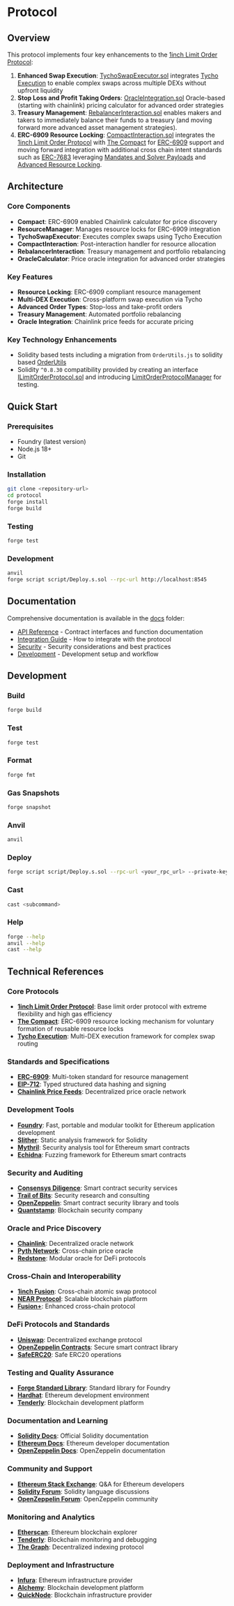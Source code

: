 # Protocol

## Overview

This protocol implements four key enhancements to the [1inch Limit Order Protocol](https://github.com/1inch/limit-order-protocol):

1. **Enhanced Swap Execution**: [TychoSwapExecutor.sol](./src/TychoSwapExecutor.sol) integrates [Tycho Execution](https://github.com/propeller-heads/tycho-execution) to enable complex swaps across multiple DEXs without upfront liquidity
2. **Stop Loss and Profit Taking Orders**: [OracleIntegration.sol](./src/OracleCalculator.sol) Oracle-based (starting with chainlink) pricing calculator for advanced order strategies
3. **Treasury Management**: [RebalancerInteraction.sol](./src/RebalancerInteraction.sol) enables makers and takers to immediately balance their funds to a treasury (and moving forward more advanced asset management strategies).
4. **ERC-6909 Resource Locking**: [CompactInteraction.sol](./src/CompactInteraction.sol) integrates the [1inch Limit Order Protocol](https://github.com/1inch/limit-order-protocol) with [The Compact](https://github.com/uniswap/the-compact) for [ERC-6909](https://eips.ethereum.org/EIPS/eip-6909) support and moving forward integration with additional cross chain intent standards such as [ERC-7683](https://www.erc7683.org/) leveraging [Mandates and Solver Payloads](https://www.jincubator.com/research/solving/protocol) and [Advanced Resource Locking](https://www.jincubator.com/research/solving/resources).

## Architecture

### Core Components

- **Compact**: ERC-6909 enabled Chainlink calculator for price discovery
- **ResourceManager**: Manages resource locks for ERC-6909 integration
- **TychoSwapExecutor**: Executes complex swaps using Tycho Execution
- **CompactInteraction**: Post-interaction handler for resource allocation
- **RebalancerInteraction**: Treasury management and portfolio rebalancing
- **OracleCalculator**: Price oracle integration for advanced order strategies

### Key Features

- **Resource Locking**: ERC-6909 compliant resource management
- **Multi-DEX Execution**: Cross-platform swap execution via Tycho
- **Advanced Order Types**: Stop-loss and take-profit orders
- **Treasury Management**: Automated portfolio rebalancing
- **Oracle Integration**: Chainlink price feeds for accurate pricing

### Key Technology Enhancements

- Solidity based tests including a migration from `OrderUtils.js` to solidity based [OrderUtils](./test/utils/orderUtils/README_OrderUtils.md)
- Solidity `^0.8.30` compatibility provided by creating an interface [ILimitOrderProtocol.sol](./src/interfaces/1inch/ILimitOrderProtocol.sol) and introducing [LimitOrderProtocolManager](./test/helpers/LimitOrderProtocolManager.sol) for testing.

## Quick Start

### Prerequisites

- Foundry (latest version)
- Node.js 18+
- Git

### Installation

```bash
git clone <repository-url>
cd protocol
forge install
forge build
```

### Testing

```bash
forge test
```

### Development

```bash
anvil
forge script script/Deploy.s.sol --rpc-url http://localhost:8545
```

## Documentation

Comprehensive documentation is available in the [docs](./docs/) folder:

- [API Reference](./docs/api/README.md) - Contract interfaces and function documentation
- [Integration Guide](./docs/integration/README.md) - How to integrate with the protocol
- [Security](./docs/security/README.md) - Security considerations and best practices
- [Development](./docs/development/README.md) - Development setup and workflow

## Development

### Build

```bash
forge build
```

### Test

```bash
forge test
```

### Format

```bash
forge fmt
```

### Gas Snapshots

```bash
forge snapshot
```

### Anvil

```bash
anvil
```

### Deploy

```bash
forge script script/Deploy.s.sol --rpc-url <your_rpc_url> --private-key <your_private_key>
```

### Cast

```bash
cast <subcommand>
```

### Help

```bash
forge --help
anvil --help
cast --help
```

## Technical References

### Core Protocols

- **[1inch Limit Order Protocol](https://github.com/1inch/limit-order-protocol)**: Base limit order protocol with extreme flexibility and high gas efficiency
- **[The Compact](https://github.com/uniswap/the-compact)**: ERC-6909 resource locking mechanism for voluntary formation of reusable resource locks
- **[Tycho Execution](https://github.com/propeller-heads/tycho-execution)**: Multi-DEX execution framework for complex swap routing

### Standards and Specifications

- **[ERC-6909](https://eips.ethereum.org/EIPS/eip-6909)**: Multi-token standard for resource management
- **[EIP-712](https://eips.ethereum.org/EIPS/eip-712)**: Typed structured data hashing and signing
- **[Chainlink Price Feeds](https://docs.chain.link/data-feeds)**: Decentralized price oracle network

### Development Tools

- **[Foundry](https://getfoundry.sh/)**: Fast, portable and modular toolkit for Ethereum application development
- **[Slither](https://github.com/crytic/slither)**: Static analysis framework for Solidity
- **[Mythril](https://github.com/ConsenSys/mythril)**: Security analysis tool for Ethereum smart contracts
- **[Echidna](https://github.com/crytic/echidna)**: Fuzzing framework for Ethereum smart contracts

### Security and Auditing

- **[Consensys Diligence](https://consensys.net/diligence/)**: Smart contract security services
- **[Trail of Bits](https://www.trailofbits.com/)**: Security research and consulting
- **[OpenZeppelin](https://openzeppelin.com/)**: Smart contract security library and tools
- **[Quantstamp](https://quantstamp.com/)**: Blockchain security company

### Oracle and Price Discovery

- **[Chainlink](https://chain.link/)**: Decentralized oracle network
- **[Pyth Network](https://pyth.network/)**: Cross-chain price oracle
- **[Redstone](https://redstone.finance/)**: Modular oracle for DeFi protocols

### Cross-Chain and Interoperability

- **[1inch Fusion](https://1inch.io/fusion/)**: Cross-chain atomic swap protocol
- **[NEAR Protocol](https://near.org/)**: Scalable blockchain platform
- **[Fusion+](https://github.com/1inch/fusion-plus)**: Enhanced cross-chain protocol

### DeFi Protocols and Standards

- **[Uniswap](https://uniswap.org/)**: Decentralized exchange protocol
- **[OpenZeppelin Contracts](https://docs.openzeppelin.com/contracts/)**: Secure smart contract library
- **[SafeERC20](https://docs.openzeppelin.com/contracts/api/token/erc20#SafeERC20)**: Safe ERC20 operations

### Testing and Quality Assurance

- **[Forge Standard Library](https://github.com/foundry-rs/forge-std)**: Standard library for Foundry
- **[Hardhat](https://hardhat.org/)**: Ethereum development environment
- **[Tenderly](https://tenderly.co/)**: Blockchain development platform

### Documentation and Learning

- **[Solidity Docs](https://docs.soliditylang.org/)**: Official Solidity documentation
- **[Ethereum Docs](https://ethereum.org/en/developers/docs/)**: Ethereum developer documentation
- **[OpenZeppelin Docs](https://docs.openzeppelin.com/)**: OpenZeppelin documentation

### Community and Support

- **[Ethereum Stack Exchange](https://ethereum.stackexchange.com/)**: Q&A for Ethereum developers
- **[Solidity Forum](https://forum.soliditylang.org/)**: Solidity language discussions
- **[OpenZeppelin Forum](https://forum.openzeppelin.com/)**: OpenZeppelin community

### Monitoring and Analytics

- **[Etherscan](https://etherscan.io/)**: Ethereum blockchain explorer
- **[Tenderly](https://tenderly.co/)**: Blockchain monitoring and debugging
- **[The Graph](https://thegraph.com/)**: Decentralized indexing protocol

### Deployment and Infrastructure

- **[Infura](https://infura.io/)**: Ethereum infrastructure provider
- **[Alchemy](https://www.alchemy.com/)**: Blockchain development platform
- **[QuickNode](https://www.quicknode.com/)**: Blockchain infrastructure provider
